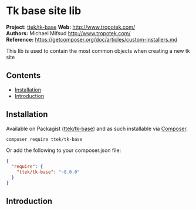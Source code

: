 # Tk base site lib

__Project:__ [ttek/tk-base](http://packagist.org/packages/ttek/tk-base)
__Web:__ <http://www.tropotek.com/>  
__Authors:__ Michael Mifsud <http://www.tropotek.com/>  
__Reference:__ <https://getcomposer.org/doc/articles/custom-installers.md>  
  
This lib is used to contain the most common objects when creating a new tk site

## Contents

- [Installation](#installation)
- [Introduction](#introduction)


## Installation

Available on Packagist ([ttek/tk-base](http://packagist.org/packages/ttek/tk-base))
and as such installable via [Composer](http://getcomposer.org/).

```bash
composer require ttek/tk-base
```

Or add the following to your composer.json file:

```json
{
  "require": {
    "ttek/tk-base": "~8.0.0"
  }
}
```

## Introduction
